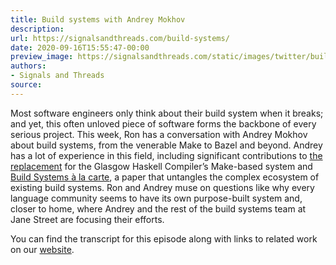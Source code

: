 ```yaml
---
title: Build systems with Andrey Mokhov
description:
url: https://signalsandthreads.com/build-systems/
date: 2020-09-16T15:55:47-00:00
preview_image: https://signalsandthreads.com/static/images/twitter/build_systems.png
authors:
- Signals and Threads
source:
---
```


<p>Most software engineers only think about their build system when it breaks; and yet, this often unloved piece of software forms the backbone of every serious project. This week, Ron has a conversation with Andrey Mokhov about build systems, from the venerable Make to Bazel and beyond. Andrey has a lot of experience in this field, including significant contributions to <a href="https://gitlab.haskell.org/ghc/ghc/-/wikis/building/hadrian">the replacement</a> for the Glasgow Haskell Compiler&rsquo;s Make-based system and <a href="https://www.cambridge.org/core/journals/journal-of-functional-programming/article/build-systems-a-la-carte-theory-and-practice/097CE52C750E69BD16B78C318754C7A4">Build Systems &agrave; la carte</a>, a paper that untangles the complex ecosystem of existing build systems. Ron and Andrey muse on questions like why every language community seems to have its own purpose-built system and, closer to home, where Andrey and the rest of the build systems team at Jane Street are focusing their efforts.</p><p>You can find the transcript for this episode along with links to related work on our <a href="https://signalsandthreads.com/build-systems">website</a>.</p>

